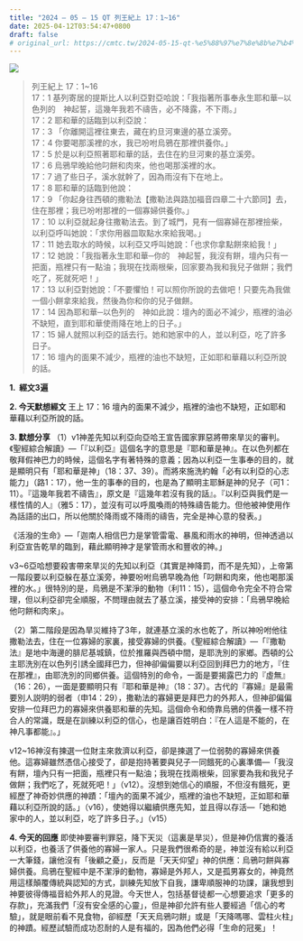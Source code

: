 ```yaml
---
title: "2024 – 05 – 15 QT 列王紀上 17：1~16"
date: 2025-04-12T03:54:47+0800
draft: false
# original_url: https://cmtc.tw/2024-05-15-qt-%e5%88%97%e7%8e%8b%e7%b4%80%e4%b8%8a-17%ef%bc%9a116
---
```


![](/images/qt.jpg)
> 列王紀上 17：1\~16  
> 17：1 基列寄居的提斯比人以利亞對亞哈說：「我指著所事奉永生耶和華─以色列的　神起誓，這幾年我若不禱告，必不降露，不下雨。」  
> 17：2 耶和華的話臨到以利亞說：  
> 17：3 「你離開這裡往東去，藏在約旦河東邊的基立溪旁。  
> 17：4 你要喝那溪裡的水，我已吩咐烏鴉在那裡供養你。」  
> 17：5 於是以利亞照著耶和華的話，去住在約旦河東的基立溪旁。  
> 17：6 烏鴉早晚給他叼餅和肉來，他也喝那溪裡的水。  
> 17：7 過了些日子，溪水就幹了，因為雨沒有下在地上。  
> 17：8 耶和華的話臨到他說：  
> 17：9 「你起身往西頓的撒勒法【撒勒法與路加福音四章二十六節同】去，住在那裡；我已吩咐那裡的一個寡婦供養你。」  
> 17：10 以利亞就起身往撒勒法去。到了城門，見有一個寡婦在那裡撿柴，以利亞呼叫她說：「求你用器皿取點水來給我喝。」  
> 17：11 她去取水的時候，以利亞又呼叫她說：「也求你拿點餅來給我！」  
> 17：12 她說：「我指著永生耶和華─你的　神起誓，我沒有餅，壇內只有一把面，瓶裡只有一點油；我現在找兩根柴，回家要為我和我兒子做餅；我們吃了，死就死吧！」  
> 17：13 以利亞對她說：「不要懼怕！可以照你所說的去做吧！只要先為我做一個小餅拿來給我，然後為你和你的兒子做餅。  
> 17：14 因為耶和華─以色列的　神如此說：壇內的面必不減少，瓶裡的油必不缺短，直到耶和華使雨降在地上的日子。」  
> 17：15 婦人就照以利亞的話去行。她和她家中的人，並以利亞，吃了許多日子。  
> 17：16 壇內的面果不減少，瓶裡的油也不缺短，正如耶和華藉以利亞所說的話。

**1.  經文3遍**

**2. 今天默想經文**
王上 17：16 壇內的面果不減少，瓶裡的油也不缺短，正如耶和華藉以利亞所說的話。

**3. 默想分享**
（1）v1神差先知以利亞向亞哈王宣告國家罪惡將帶來旱災的審判。《聖經綜合解讀》—「『以利亞』這個名字的意思是『耶和華是神』。在以色列都在敬拜假神巴力的時候，這個名字有著特殊的意義；因為以利亞一生事奉的目的，就是顯明只有「耶和華是神」（18：37、39）。而將來施洗約翰「必有以利亞的心志能力」（路1：17），他一生的事奉的目的，也是為了顯明主耶穌是神的兒子（可1：11）。『這幾年我若不禱告』，原文是『這幾年若沒有我的話』。『以利亞與我們是一樣性情的人』（雅5：17），並沒有可以呼風喚雨的特殊禱告能力。但他被神使用作為話語的出口，所以他關於降雨或不降雨的禱告，完全是神心意的發表。」

《活潑的生命》—「迦南人相信巴力是掌管雷電、暴風和雨水的神明，但神透過以利亞宣告乾旱的臨到，藉此顯明神才是掌管雨水和豐收的神。」

v3\~6亞哈想要殺害帶來旱災的先知以利亞（其實是神降罰，而不是先知），上帝第一階段要以利亞躲在基立溪旁，神要吩咐烏鴉早晚為他「叼餅和肉來，他也喝那溪裡的水。」很特別的是，烏鴉是不潔淨的動物（利11：15），這個命令完全不符合常理，但以利亞卻完全順服，不問理由就去了基立溪，接受神的安排：「烏鴉早晚給他叼餅和肉來」。

（2）第二階段是因為旱災維持了3年，就連基立溪的水也乾了，所以神吩咐他往撒勒法去，住在一位寡婦的家裏，接受寡婦的供養。《聖經綜合解讀》—「『撒勒法』是地中海邊的腓尼基城鎮，位於推羅與西頓中間，是耶洗別的家鄉。西頓的公主耶洗別在以色列引誘全國拜巴力，但神卻偏偏要以利亞回到拜巴力的地方，『住在那裡』，由耶洗別的同鄉供養。這個特別的命令，一面是要揭露巴力的『虛無』（16：26），一面是要顯明只有『耶和華是神』（18：37）。古代的『寡婦』是最需要別人説明的弱者（申14：29），撒勒法的寡婦更是拜巴力的外邦人，但神卻偏偏安排一位拜巴力的寡婦來供養耶和華的先知。這個命令和倚靠烏鴉的供養一樣不符合人的常識，既是在訓練以利亞的信心，也是讓百姓明白：『在人這是不能的，在神凡事都能』。」

v12\~16神沒有揀選一位財主來救濟以利亞，卻是揀選了一位弱勢的寡婦來供養他。這寡婦雖然憑信心接受了，卻是抱持著要與兒子一同餓死的心裏準備—「我沒有餅，壇內只有一把面，瓶裡只有一點油；我現在找兩根柴，回家要為我和我兒子做餅；我們吃了，死就死吧！」（v12）。沒想到她信心的順服，不但沒有餓死，更經歷了神奇妙供應的神蹟：「壇內的面果不減少，瓶裡的油也不缺短，正如耶和華藉以利亞所說的話。」（v16），使她得以繼續供應先知，並且得以存活—「她和她家中的人，並以利亞，吃了許多日子。」（v15）

**4. 今天的回應**
即使神要審判罪惡，降下天災（這裏是旱災），但是神仍信實的養活以利亞，也養活了供養他的寡婦一家人。只是我們很希奇的是，神並沒有給以利亞一大筆錢，讓他沒有「後顧之憂」，反而是「天天仰望」神的供應：烏鴉叼餅與寡婦供養。烏鴉在聖經中是不潔淨的動物，寡婦是外邦人，又是孤男寡女的，神竟然用這樣顛覆傳統與認知的方式，訓練先知放下自我，謙卑順服神的功課，讓我想到神要彼得傳福音給外邦人的見證。今天世人，包括基督徒都一心想要追求「更多的存款」，充滿我們「沒有安全感的心靈」，但是神卻允許有些人要經過「信心的考驗」，就是眼前看不見食物，卻經歷「天天烏鴉叼餅」或是「天降嗎哪、雲柱火柱」的神蹟。經歷試驗而成功忍耐的人是有福的，因為他們必得「生命的冠冕」！
